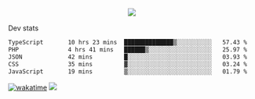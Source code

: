 <h3 align="center">
  <a href="https://github.com/spoopy2023">
      <img src="https://github-profile-trophy.vercel.app/?username=Spoopy2023&no-bg=true&no-frame=true">
  </a>
</h3>

Dev stats
<!--START_SECTION:waka-->

```txt
TypeScript       10 hrs 23 mins  ██████████████▒░░░░░░░░░░   57.43 %
PHP              4 hrs 41 mins   ██████▒░░░░░░░░░░░░░░░░░░   25.97 %
JSON             42 mins         █░░░░░░░░░░░░░░░░░░░░░░░░   03.93 %
CSS              35 mins         ▓░░░░░░░░░░░░░░░░░░░░░░░░   03.24 %
JavaScript       19 mins         ▒░░░░░░░░░░░░░░░░░░░░░░░░   01.79 %
```

<!--END_SECTION:waka-->
[![wakatime](https://wakatime.com/badge/user/018ece4c-ff65-47b1-86a2-26e4e720c978.svg)](https://wakatime.com/@mac_g)
<img src="https://camo.githubusercontent.com/935c1e1091fb0ce9d975d06263ed4bc014721cd7e52b557f59b07c85da01afe3/68747470733a2f2f6b6f6d617265762e636f6d2f67687076632f3f757365726e616d653d5843726166744d616e3532266c6162656c3d566965777326636f6c6f723d626c7565267374796c653d706c6173746963">
